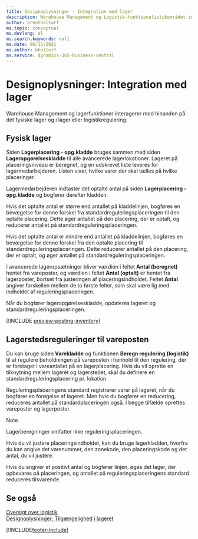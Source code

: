 ```yaml
---
title: Designoplysninger - Integration med lager
description: Warehouse Management og Logistik-funktionalistikområdet interagerer med hinanden på det fysiske lager og i lager eller logistikregulering.
author: brentholtorf
ms.topic: conceptual
ms.devlang: al
ms.search.keywords: null
ms.date: 06/15/2021
ms.author: bholtorf
ms.service: dynamics-365-business-central
---
```

# <a name="design-details-integration-with-inventory"></a>Designoplysninger: Integration med lager

Warehouse Management og lagerfunktioner interagerer med hinanden på det fysiske lager og i lager eller logistikregulering.  

## <a name="physical-inventory"></a>Fysisk lager

Siden **Lagerplacering - opg.kladde** bruges sammen med siden **Lageropgørelseskladde** til alle avancerede lagerlokationer. Lageret på placeringsniveau er beregnet, og en udskrevet liste leveres for lagermedarbejderen. Listen viser, hvilke varer der skal tælles på hvilke placeringer.  
  
Lagermedarbejderen indtaster det optalte antal på siden **Lagerplacering - opg.kladde** og bogfører derefter kladden.  
  
Hvis det optalte antal er større end antallet på kladdelinjen, bogføres en bevægelse for denne forskel fra standardreguleringsplaceringen til den optalte placering. Dette øger antallet på den placering, der er optalt, og reducerer antallet på standardreguleringsplaceringen.  
  
Hvis det optalte antal er mindre end antallet på kladdelinjen, bogføres en bevægelse for denne forskel fra den optalte placering til standardreguleringsplaceringen. Dette reducerer antallet på den placering, der er optalt, og øger antallet på standardreguleringsplaceringen.  
  
I avancerede lageropsætninger bliver værdien i feltet **Antal (beregnet)** hentet fra vareposter, og værdien i feltet **Antal (optalt)** er hentet fra lagerposter, bortset fra justeringen af placeringsindholdet. Feltet **Antal** angiver forskellen mellem de to første felter, som skal være lig med indholdet af reguleringsplaceringen.  
  
Når du bogfører lageropgørelseskladde, opdateres lageret og standardreguleringsplaceringen.  

[!INCLUDE [preview-posting-inventory](includes/preview-posting-inventory.md)]
  
## <a name="warehouse-adjustments-to-the-item-ledger"></a>Lagerstedsreguleringer til vareposten

Du kan bruge siden **Varekladde** og funktionen **Beregn regulering (logistik)** til at regulere beholdningen på vareposten i henhold til den regulering, der er foretaget i vareantallet på en lagerplacering. Hvis du vil oprette en tilknytning mellem lageret og lagerstedet, skal du definere en standardreguleringsplacering pr. lokation.  
  
Reguleringsplaceringens standard registrerer varer på lageret, når du bogfører en forøgelse af lageret. Men hvis du bogfører en reducering, reduceres antallet på standardplaceringen også. I begge tilfælde oprettes vareposter og lagerposter.  
  
> [!NOTE]  
> Lagerberegninger omfatter ikke reguleringsplaceringen.  
  
Hvis du vil justere placeringsindholdet, kan du bruge lagerkladden, hvorfra du kan angive det varenummer, den zonekode, den placeringskode og det antal, du vil justere.  
  
Hvis du angiver et positivt antal og bogfører linjen, øges det lager, der opbevares på placeringen, og antallet på reguleringsplaceringens standard reduceres tilsvarende.  
  
## <a name="see-also"></a>Se også

[Oversigt over logistik](design-details-warehouse-management.md)  
[Designoplysninger: Tilgængelighed i lageret](design-details-availability-in-the-warehouse.md)  

[!INCLUDE[footer-include](includes/footer-banner.md)]
